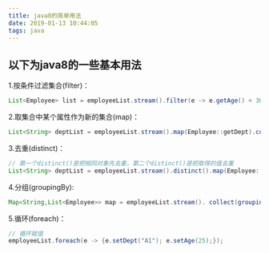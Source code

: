 ```yaml
---
title: java8的简单用法
date: 2019-01-13 10:44:05
tags: java
---
```


## 以下为java8的一些基本用法

1.按条件过滤集合(filter)：
```java
List<Employee> list = employeeList.stream().filter(e -> e.getAge() < 30 && "A1".equal(e.getDept())).collect(Collectors.toList());
```

2.取集合中某个属性作为新的集合(map)：
```java
List<String> deptList = employeeList.stream().map(Employee::getDept).collect(Collectors.toList());
```

3.去重(distinct)：
```java
// 第一个distinct()是把相同对象先去重，第二个distinct()是把取得的值去重
List<String> deptList = employeeList.stream().distinct().map(Employee::getDept).distinct().collect(Collectors.toList());
```
<!-- more -->
4.分组(groupingBy):
```java
Map<String,List<Employee>> map = employeeList.stream(). collect(groupingBy(Employee:getDept));
```

5.循环(foreach)：
```java
// 循环赋值
employeeList.foreach(e -> {e.setDept("A1"); e.setAge(25);});
```


